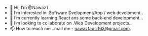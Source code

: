 - 👋 Hi, I’m @NawazT
- 👀 I’m interested in .Software Dvelopment/App / web develpment..
- 🌱 I’m currently learning React ans some back-end development...
- 💞️ I’m looking to collaborate on .Web Development projects..
- 📫 How to reach me ..mail me - nawaztausif63@gmail.com.

<!---
NawazT/NawazT is a ✨ special ✨ repository because its `README.md` (this file) appears on your GitHub profile.
You can click the Preview link to take a look at your changes.
--->
